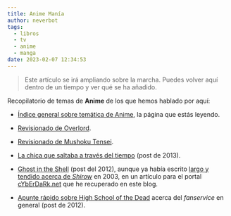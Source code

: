 ```yaml
---
title: Anime Manía
author: neverbot
tags:
  - libros
  - tv
  - anime
  - manga
date: 2023-02-07 12:34:53
---
```


> Este artículo se irá ampliando sobre la marcha. Puedes volver aquí dentro de un tiempo y ver qué se ha añadido.

Recopilatorio de temas de **Anime** de los que hemos hablado por aquí:

- [Índice general sobre temática de Anime](/anime/), la página que estás leyendo.

- [Revisionado de Overlord](/anime/overlord/).

- [Revisionado de Mushoku Tensei](/anime/mushoku-tensei/).

- [La chica que saltaba a través del tiempo](/la-chica-que-saltaba-a-traves-del-tiempo/) (post de 2013).

- [Ghost in the Shell](/ghost-in-the-shell/) (post del 2012), aunque ya había escrito [largo y tendido acerca de *Shirow*](/la-ciencia-ficcion-segun-masamune-shirow/) en 2003, en un artículo para el portal [cYbErDaRk.net](http://www.cyberdark.net/portada.php?edi=6&cod=126) que he recuperado en este blog.

- [Apunte rápido sobre High School of the Dead](/del-fanservice-como-nueva-cultura-pop/) acerca del *fanservice* en general (post de 2012).

  
